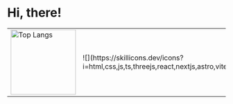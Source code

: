 # Hi, there!


<table>
<tr>
<td>
<img alt="Top Langs" height="150px" src="https://github-readme-stats.vercel.app/api/top-langs/?username=koyo-code&layout=compact&show_icons=true" />
</td>
<td>
![](https://skillicons.dev/icons?i=html,css,js,ts,threejs,react,nextjs,astro,vite,php,github,vscode&perline=5)
</td>
</tr>
</table>
